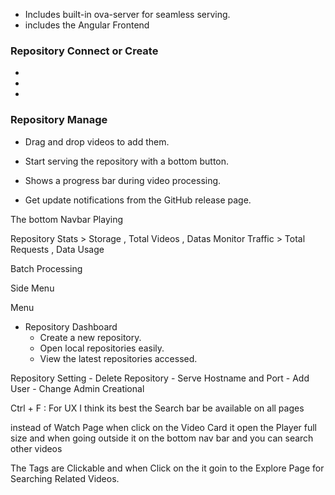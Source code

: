 - Includes built-in ova-server for seamless serving.
- includes the Angular Frontend

### Repository Connect or Create
- 
- 
- 

### Repository Manage
- Drag and drop videos to add them.
- Start serving the repository with a bottom button.


- Shows a progress bar during video processing.
- Get update notifications from the GitHub release page.


The bottom Navbar Playing

Repository Stats > Storage , Total Videos , Datas 
Monitor Traffic > Total Requests , Data Usage 

Batch Processing

Side Menu

Menu


- Repository Dashboard
	- Create a new repository.
	- Open local repositories easily.
	- View the latest repositories accessed.

Repository Setting 
	- Delete Repository
	- Serve Hostname and Port
	- Add User
	- Change Admin Creational 

Ctrl + F : For UX I think its best the Search bar be available on all pages 

instead of Watch Page 
when click on the Video Card it open the Player full size and when going outside it on the bottom nav bar and you can search other videos 


The Tags are Clickable and when Click on the it goin to the Explore Page for Searching Related Videos.